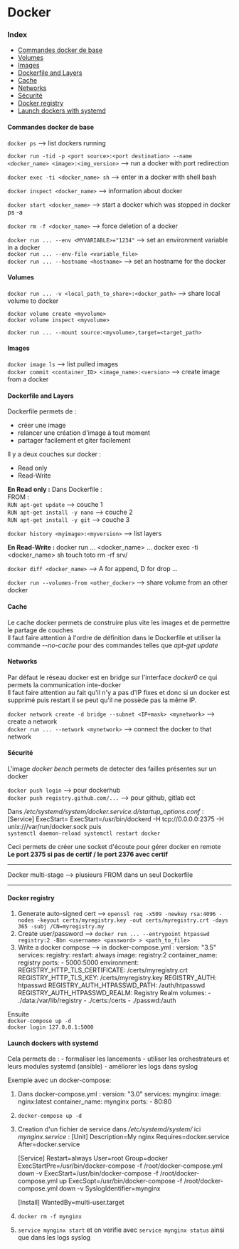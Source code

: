 # Docker    

### Index
- [Commandes docker de base](#commandes-docker-de-base)
- [Volumes](#volumes)
- [Images](#images)
- [Dockerfile and Layers](#dockerfile-and-layers)
- [Cache](#cache)
- [Networks](#networks)
- [Sécurité](#securite)
- [Docker registry](#docker-registry)
- [Launch dockers with systemd](#launch-dockers-with-systemd)

    
#### Commandes docker de base
`docker ps` --> list dockers running<br>
    
`docker run -tid -p <port source>:<port destination> --name <docker_name> <image>:<img_version>` --> run a docker with port redirection<br>
    
`docker exec -ti <docker_name> sh` --> enter in a docker with shell bash<br>
    
`docker inspect <docker_name>` --> information about docker<br>
    
`docker start <docker_name>` --> start a docker which was stopped in docker ps -a<br>
    
`docker rm -f <docker_name>` --> force deletion of a docker<br>
    
`docker run ... --env <MYVARIABLE>="1234"` --> set an environment variable in a docker<br>
`docker run ... --env-file <variable_file>`<br>
`docker run ... --hostname <hostname>` --> set an hostname for the docker<br>
    
#### Volumes
`docker run ... -v <local_path_to_share>:<docker_path>` --> share local volume to docker<br>
    
    docker volume create <myvolume>
    docker volume inspect <myvolume>
    
    docker run ... --mount source:<myvolume>,target=<target_path>
    
#### Images
`docker image ls` --> list pulled images<br>
`docker commit <container_ID> <image_name>:<version>` --> create image from a docker<br>

#### Dockerfile and Layers
Dockerfile permets de : <br>
- créer une image<br>
- relancer une création d'image à tout moment<br>
- partager facilement et giter facilement<br>

Il y a deux couches sur docker :<br>
  - Read only<br>
  - Read-Write<br>
  
**En Read only :**
Dans Dockerfile :<br>
    FROM <image>:<version><br>
`RUN apt-get update` --> couche 1<br>
`RUN apt-get install -y nano` --> couche 2<br>
`RUN apt-get install -y git` --> couche 3<br>

`docker history <myimage>:<myversion>`   --> list layers<br>

**En Read-Write :**
    docker run ... <docker_name> ...
    docker exec -ti <docker_name> sh
    touch toto
    rm -rf srv/
    
`docker diff <docker_name>` --> A for append, D for drop ...<br>

`docker run --volumes-from <other_docker>` --> share volume from an other docker<br>

#### Cache 
Le cache docker permets de construire plus vite les images et de permettre le partage de couches<br>
Il faut faire attention à l'ordre de définition dans le Dockerfile et utiliser la commande *--no-cache* pour des commandes telles que *apt-get update*<br>

#### Networks
Par défaut le réseau docker est en bridge sur l'interface *docker0* ce qui permets la communication inte-docker<br>
Il faut faire attention au fait qu'il n'y a pas d'IP fixes et donc si un docker est supprimé puis restart il se peut qu'il ne possède pas la même IP.<br>

`docker network create -d bridge --subnet <IP+mask> <mynetwork>` --> create a network<br>
`docker run ... --network <mynetwork>` --> connect the docker to that network<br>
    
#### Sécurité
L'image *docker bench* permets de detecter des failles présentes sur un docker<br>

`docker push login`  --> pour dockerhub<br>
`docker push registry.github.com/...` --> pour github, gitlab ect<br>
    
Dans */etc/systemd/system/docker.service.d/startup_options.conf* :
    [Service]
    ExecStart=
    ExecStart=/usr/bin/dockerd -H tcp://0.0.0.0:2375 -H unix:///var/run/docker.sock
puis<br>
`systemctl daemon-reload
systemctl restart docker`

Ceci permets de créer une socket d'écoute pour gérer docker en remote<br>
**Le port 2375 si pas de certif / le port 2376 avec certif**<br>

-----------------------------------------------------------------------

Docker multi-stage --> plusieurs FROM dans un seul Dockerfile<br>

-----------------------------------------------------------------------

#### Docker registry
1) Generate auto-signed cert --> `openssl req -x509 -newkey rsa:4096 -nodes -keyout certs/myregistry.key -out certs/myregistry.crt -days 365 -subj /CN=myregistry.my`<br>
2) Create user/password --> `docker run ... --entrypoint htpasswd registry:2 -Bbn <username> <password> > <path_to_file>`<br>
3) Write a docker compose --> in docker-compose.yml :
    version: "3.5"
    services: 
     registry:
      restart: always
      image: registry:2
      container_name: registry
      ports:
       - 5000:5000
      environment:
       REGISTRY_HTTP_TLS_CERTIFICATE: /certs/myregistry.crt
       REGISTRY_HTTP_TLS_KEY: /certs/myregistry.key
       REGISTRY_AUTH: htpasswd
       REGISTRY_AUTH_HTPASSWD_PATH: /auth/htpasswd
       REGISTRY_AUTH_HTPASSWD_REALM: Registry Realm
      volumes:
       - ./data:/var/lib/registry
       - ./certs:/certs
       - ./passwd:/auth
       
Ensuite<br>
`docker-compose up -d`<br>
`docker login 127.0.0.1:5000`<br>

#### Launch dockers with systemd
Cela permets de : 
    - formaliser les lancements
    - utiliser les orchestrateurs et leurs modules systemd (ansible)
    - améliorer les logs dans syslog

Exemple avec un docker-compose:
1) Dans docker-compose.yml :
    version: "3.0"
    services:
      mynginx:
        image: nginx:latest
        container_name: mynginx
        ports:
         - 80:80
2) `docker-compose up -d`<br>
3) Creation d'un fichier de service dans */etc/systemd/system/* ici *mynginx.service* :
    [Unit]
    Description=My nginx
    Requires=docker.service
    After=docker.service
    
    [Service]
    Restart=always
    User=root
    Group=docker
    ExecStartPre=/usr/bin/docker-compose -f /root/docker-compose.yml down -v
    ExecStart=/usr/bin/docker-compose -f /root/docker-compose.yml up
    ExecSopt=/usr/bin/docker-compose -f /root/docker-compose.yml down -v
    SyslogIdentifier=mynginx
    
    [Install]
    WantedBy=multi-user.target

4) `docker rm -f mynginx`<br>
5) `service mynginx start` et on verifie avec `service mynginx status` ainsi que dans les logs syslog <br>

